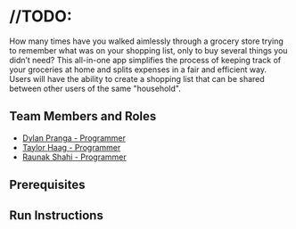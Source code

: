 # //TODO:

How many times have you walked aimlessly through a grocery store trying to remember what was on your shopping list, only to buy several things you didn’t need? This all-in-one app simplifies the process of keeping track of your groceries at home and splits expenses in a fair and efficient way. Users will have the ability to create a shopping list that can be shared between other users of the same "household".

## Team Members and Roles

* [Dylan Pranga - Programmer](https://github.com/prangad/CIS350-HW2-PRANGA)
* [Taylor Haag - Programmer](https://github.com/haagta/CIS350-HW2-HAAG)
* [Raunak Shahi - Programmer](https://github.com/Raunak03/CIS350-HW2-Shahi)

## Prerequisites

## Run Instructions
